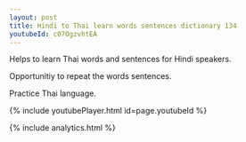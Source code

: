 ```yaml
---
layout: post
title: Hindi to Thai learn words sentences dictionary 134 
youtubeId: c07OgzvhtEA
---
```

 
 
Helps to learn Thai words and sentences for Hindi speakers.

Opportunitiy to repeat the words sentences. 

Practice Thai language. 
 
{% include youtubePlayer.html id=page.youtubeId %}
 
 
{% include analytics.html %}